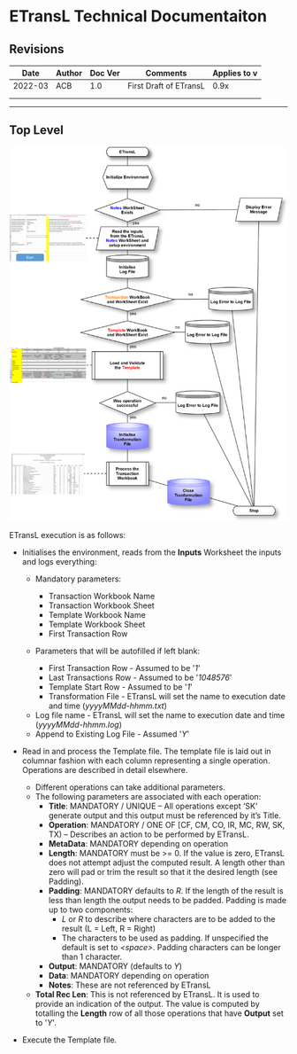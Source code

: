 # ETransL Technical Documentaiton

## Revisions

| Date    	| Author 	| Doc Ver 	| Comments               	| Applies to v 	|
|---------	|--------	|---------	|------------------------	|--------------	|
| 2022-03 	| ACB    	| 1.0     	| First Draft of ETransL 	| 0.9x         	|
|         	|        	|         	|                        	|              	|
|         	|        	|         	|                        	|              	|



___
<div style="page-break-after: always"></div>


## Top Level

![Image](./TECHDOCS/FlowChart-ETransL.PNG "Top Level Flow Diagram")

ETransL execution is as follows:

* Initialises the environment, reads from the **Inputs** Worksheet the inputs and logs everything:
  *  Mandatory parameters:
     + Transaction Workbook Name
	 + Transaction Workbook Sheet
     + Template Workbook Name
	 + Template Workbook Sheet
	 + First Transaction Row

  *  Parameters that will be autofilled if left blank:
     + First Transaction Row - Assumed to be '*1*'
     + Last Transactions Row - Assumed to be '*1048576*'
     + Template Start Row - Assumed to be '*1*'
     + Transformation File - ETransL will set the name to execution date and time (*yyyyMMdd-hhmm.txt*)
  + Log file name - ETransL will set the name to execution date and time (*yyyyMMdd-hhmm.log*)
  + Append to Existing Log File - Assumed '*Y*'


* Read in and process the Template file. The template file is laid out in columnar fashion with each column representing a single operation. Operations are described in detail elsewhere.
  + Different operations can take additional parameters. 
  + The following parameters are associated with each operation:
    + **Title**: MANDATORY / UNIQUE – All operations except ‘SK’ generate output and this output must be referenced by it’s Title.
    + **Operation**: MANDATORY / ONE OF [CF, CM, CO, IR, MC, RW, SK, TX)  – Describes an action to be performed by ETransL.
    + **MetaData**: MANDATORY depending on operation
    + **Length**: MANDATORY must be >= 0. If the value is zero, ETransL does not attempt adjust the computed result. A length other than zero will pad or trim the result so that it the desired length (see Padding).
    + **Padding**: MANDATORY defaults to *R*. If the length of the result is less than length the output needs to be padded. Padding is made up to two components:
       + *L* or *R* to describe where characters are to be added to the result (L = Left, R = Right)
       + The characters to be used as padding. If unspecified the default is set to *\<space\>*. Padding characters can be longer than 1 character.
    + **Output**: MANDATORY (defaults to *Y*)
    + **Data**: MANDATORY depending on operation
    + **Notes**: These are not referenced by ETransL
  + **Total Rec Len**: This is not referenced by ETransL. It is used to provide an indication of the output.  The value is computed by totalling the **Length** row of all those operations that have **Output** set to '*Y*'.


* Execute the Template file. 

    





